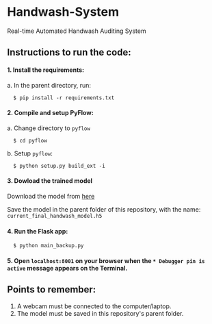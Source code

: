 # Handwash-System
Real-time Automated Handwash Auditing System


## Instructions to run the code:

#### 1. Install the requirements:
a. In the parent directory, run:
    
      $ pip install -r requirements.txt
      
      
#### 2. Compile and setup PyFlow:
a. Change directory to `pyflow`

      $ cd pyflow
      
b. Setup `pyflow`:

      $ python setup.py build_ext -i
    
    
#### 3. Dowload the trained model
Download the model from [here](https://drive.google.com/file/d/1aXFfSilV6-leq9Jz07B39UP6zQT-Yskw/view?usp=sharing)

Save the model in the parent folder of this repository, with the name: `current_final_handwash_model.h5`


#### 4. Run the Flask app:

      $ python main_backup.py
      
      
#### 5. Open `localhost:8001` on your browser when the `* Debugger pin is active` message appears on the Terminal.


## Points to remember:
1. A webcam must be connected to the computer/laptop.
2. The model must be saved in this repository's parent folder.
